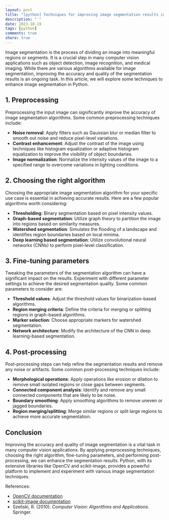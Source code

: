 ```yaml
---
layout: post
title: "[python] Techniques for improving image segmentation results in Python."
description: " "
date: 2023-10-19
tags: [python]
comments: true
share: true
---
```


Image segmentation is the process of dividing an image into meaningful regions or segments. It is a crucial step in many computer vision applications such as object detection, image recognition, and medical imaging. While there are various algorithms available for image segmentation, improving the accuracy and quality of the segmentation results is an ongoing task. In this article, we will explore some techniques to enhance image segmentation in Python.

## 1. Preprocessing
Preprocessing the input image can significantly improve the accuracy of image segmentation algorithms. Some common preprocessing techniques include:

- **Noise removal**: Apply filters such as Gaussian blur or median filter to smooth out noise and reduce pixel-level variations.
- **Contrast enhancement**: Adjust the contrast of the image using techniques like histogram equalization or adaptive histogram equalization to improve the visibility of object boundaries.
- **Image normalization**: Normalize the intensity values of the image to a specified range to overcome variations in lighting conditions.

## 2. Choosing the right algorithm
Choosing the appropriate image segmentation algorithm for your specific use case is essential in achieving accurate results. Here are a few popular algorithms worth considering:

- **Thresholding**: Binary segmentation based on pixel intensity values.
- **Graph-based segmentation**: Utilize graph theory to partition the image into regions based on similarity measures.
- **Watershed segmentation**: Simulates the flooding of a landscape and identifies region boundaries based on local minima.
- **Deep learning based segmentation**: Utilize convolutional neural networks (CNNs) to perform pixel-level classification.

## 3. Fine-tuning parameters
Tweaking the parameters of the segmentation algorithm can have a significant impact on the results. Experiment with different parameter settings to achieve the desired segmentation quality. Some common parameters to consider are:

- **Threshold values**: Adjust the threshold values for binarization-based algorithms.
- **Region merging criteria**: Define the criteria for merging or splitting regions in graph-based algorithms.
- **Marker selection**: Choose appropriate markers for watershed segmentation.
- **Network architecture**: Modify the architecture of the CNN in deep learning-based segmentation.

## 4. Post-processing
Post-processing steps can help refine the segmentation results and remove any noise or artifacts. Some common post-processing techniques include:

- **Morphological operations**: Apply operations like erosion or dilation to remove small isolated regions or close gaps between segments.
- **Connected component analysis**: Identify and remove any small connected components that are likely to be noise.
- **Boundary smoothing**: Apply smoothing algorithms to remove uneven or jagged boundaries.
- **Region merging/splitting**: Merge similar regions or split large regions to achieve more accurate segmentation.

## Conclusion
Improving the accuracy and quality of image segmentation is a vital task in many computer vision applications. By applying preprocessing techniques, choosing the right algorithm, fine-tuning parameters, and performing post-processing, we can enhance the segmentation results. Python, with its extensive libraries like OpenCV and scikit-image, provides a powerful platform to implement and experiment with various image segmentation techniques.

References:
- [OpenCV documentation](https://docs.opencv.org/3.4/index.html)
- [scikit-image documentation](https://scikit-image.org/docs/stable/)
- Szeliski, R. (2010). *Computer Vision: Algorithms and Applications*. Springer.